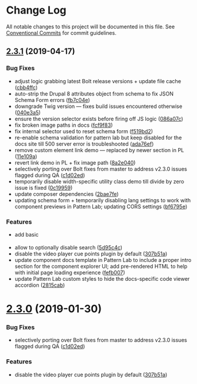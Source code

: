 # Change Log

All notable changes to this project will be documented in this file.
See [Conventional Commits](https://conventionalcommits.org) for commit guidelines.

## [2.3.1](https://github.com/bolt-design-system/bolt/compare/v2.2.2...v2.3.1) (2019-04-17)


### Bug Fixes

* adjust logic grabbing latest Bolt release versions + update file cache ([cbb4ffc](https://github.com/bolt-design-system/bolt/commit/cbb4ffc))
* auto-strip the Drupal 8 attributes object from schema to fix JSON Schema Form errors ([fb7c04e](https://github.com/bolt-design-system/bolt/commit/fb7c04e))
* downgrade Twig version — fixes build issues encountered otherwise ([040e3a5](https://github.com/bolt-design-system/bolt/commit/040e3a5))
* ensure the version selector exists before firing off JS logic ([086a07c](https://github.com/bolt-design-system/bolt/commit/086a07c))
* fix broken image paths in docs ([fcf9f83](https://github.com/bolt-design-system/bolt/commit/fcf9f83))
* fix internal selector used to reset schema form ([f519bd2](https://github.com/bolt-design-system/bolt/commit/f519bd2))
* re-enable schema validation for pattern lab but keep disabled for the docs site till 500 server error is troubleshooted ([ada76ef](https://github.com/bolt-design-system/bolt/commit/ada76ef))
* remove custom element link demo — replaced by newer section in PL ([11e109a](https://github.com/bolt-design-system/bolt/commit/11e109a))
* revert link demo in PL + fix image path ([8a2e040](https://github.com/bolt-design-system/bolt/commit/8a2e040))
* selectively porting over Bolt fixes from master to address v2.3.0 issues flagged during QA ([c1d02ed](https://github.com/bolt-design-system/bolt/commit/c1d02ed))
* temporarily disable width-specific utility class demo till divide by zero issue is fixed ([0c19959](https://github.com/bolt-design-system/bolt/commit/0c19959))
* update composer dependencies ([2bae7fe](https://github.com/bolt-design-system/bolt/commit/2bae7fe))
* updating schema form + temporarily disabling lang settings to work with component previews in Pattern Lab; updating CORS settings ([bf6795e](https://github.com/bolt-design-system/bolt/commit/bf6795e))


### Features

* add basic <optgroup> support to the version selector + auto display the correct version of the design system when the version selector loads. changes necessary in order to avoid UX issues with this + any future hotfix releases ([3962287](https://github.com/bolt-design-system/bolt/commit/3962287))
* allow <bolt-select> to optionally disable search ([5d95c4c](https://github.com/bolt-design-system/bolt/commit/5d95c4c))
* disable the video player cue points plugin by default ([307b51a](https://github.com/bolt-design-system/bolt/commit/307b51a))
* update component docs template in Pattern Lab to include a proper intro section for the component explorer UI; add pre-rendered HTML to help with initial page loading experience ([fefb007](https://github.com/bolt-design-system/bolt/commit/fefb007))
* update Pattern Lab custom styles to hide the docs-specific code viewer accordion ([2815cab](https://github.com/bolt-design-system/bolt/commit/2815cab))





# [2.3.0](https://github.com/bolt-design-system/bolt/compare/v2.3.0-rc.0...v2.3.0) (2019-01-30)


### Bug Fixes

* selectively porting over Bolt fixes from master to address v2.3.0 issues flagged during QA ([c1d02ed](https://github.com/bolt-design-system/bolt/commit/c1d02ed))


### Features

* disable the video player cue points plugin by default ([307b51a](https://github.com/bolt-design-system/bolt/commit/307b51a))
